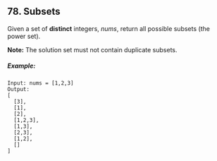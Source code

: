 ## 78. Subsets
Given a set of **distinct** integers, *nums*, return all possible subsets (the power set).

**Note:** The solution set must not contain duplicate subsets.

##### Example:
```
Input: nums = [1,2,3]
Output:
[
  [3],
  [1],
  [2],
  [1,2,3],
  [1,3],
  [2,3],
  [1,2],
  []
]
```